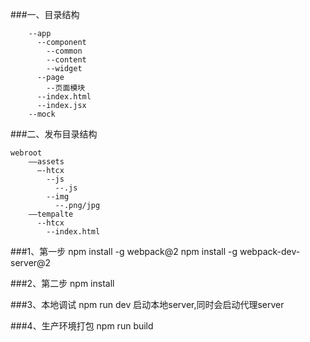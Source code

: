 ###一、目录结构
```
    --app
      --component
        --common
        --content
        --widget
      --page
        --页面模块
      --index.html
      --index.jsx
    --mock
```
 
###二、发布目录结构
```
webroot
    ——assets
      —-htcx
        --js
          --.js
        --img
          --.png/jpg
    ——tempalte 
      --htcx
        --index.html
```

###1、第一步
  npm install -g webpack@2
  npm install -g webpack-dev-server@2

###2、第二步
  npm install

###3、本地调试
  npm run dev 启动本地server,同时会启动代理server

###4、生产环境打包
  npm run build

